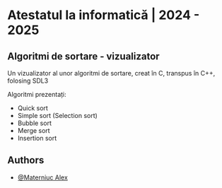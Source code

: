 
# Atestatul la informatică | 2024 - 2025
## Algoritmi de sortare - vizualizator
Un vizualizator al unor algoritmi de sortare, creat în C, transpus în C++, folosing SDL3

Algoritmi prezentați:
- Quick sort
- Simple sort (Selection sort)
- Bubble sort
- Merge sort
- Insertion sort

## Authors

- [@Materniuc Alex](https://github.com/MaterniucAlex)

